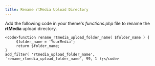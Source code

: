 ```yaml
---
title: Rename rtMedia Upload Directory
---
```


Add the following code in your theme's *functions.php* file to rename the **rtMedia** upload directory.

    
    <code>function rename_rtmedia_upload_folder_name( $folder_name ) {
         $folder_name = 'YourMedia';
         return $folder_name;
    }
    add_filter( 'rtmedia_upload_folder_name', 'rename_rtmedia_upload_folder_name', 99, 1 );</code>



